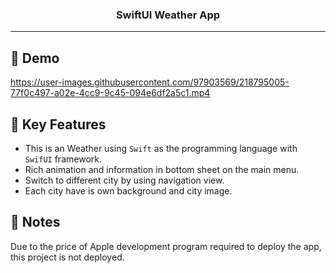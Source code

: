 <h3 align="center">SwiftUI Weather App</h3>

---

## 🧐 Demo 

https://user-images.githubusercontent.com/97903569/218795005-77f0c497-a02e-4cc9-9c45-094e6df2a5c1.mp4

## 📝 Key Features 

- This is an Weather using `Swift` as the programming language with `SwifUI` framework.
- Rich animation and information in bottom sheet on the main menu.
- Switch to different city by using navigation view.
- Each city have is own background and city image.

## 🔧 Notes 
Due to the price of Apple development program required to deploy the app, this project is not deployed.


